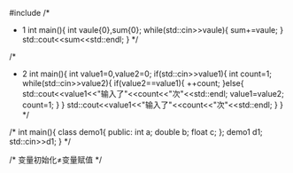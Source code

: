 #include<iostream>
/*
 * 1
int main(){
    int vaule{0},sum{0};
    while(std::cin>>vaule){
        sum+=vaule;
    }
    std::cout<<sum<<std::endl;
}
*/


/* 
 * 2
int main(){
    int value1=0,value2=0;
    if(std::cin>>value1){
        int count=1;
        while(std::cin>>value2){
            if(value2==value1){
                ++count;
            }else{
                std::cout<<value1<<"输入了"<<count<<"次"<<std::endl;
                value1=value2;
                count=1;
            }
        }
        std::cout<<value1<<"输入了"<<count<<"次"<<std::endl;
    }
} 
*/

/* int main(){
    class demo1{
        public:
        int a;
        double b;
        float c;
    };
    demo1 d1;
    std::cin>>d1;
} */

/* 
变量初始化≠变量赋值
 */